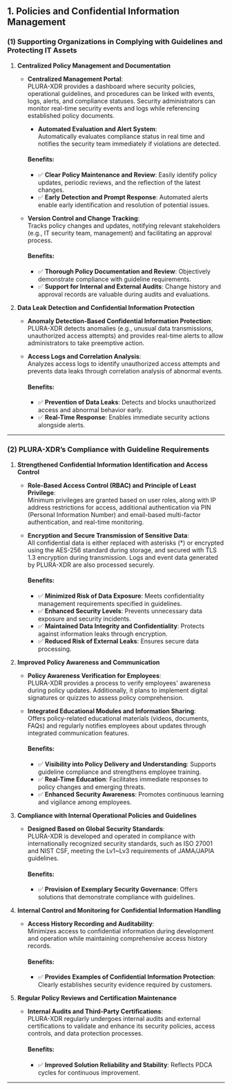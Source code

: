 ## **1. Policies and Confidential Information Management**

### **(1) Supporting Organizations in Complying with Guidelines and Protecting IT Assets**

1. **Centralized Policy Management and Documentation**  
   - **Centralized Management Portal**:  
     PLURA-XDR provides a dashboard where security policies, operational guidelines, and procedures can be linked with events, logs, alerts, and compliance statuses. Security administrators can monitor real-time security events and logs while referencing established policy documents.  
     - **Automated Evaluation and Alert System**:  
       Automatically evaluates compliance status in real time and notifies the security team immediately if violations are detected.

     #### Benefits:
     - ✅ **Clear Policy Maintenance and Review**: Easily identify policy updates, periodic reviews, and the reflection of the latest changes.  
     - ✅ **Early Detection and Prompt Response**: Automated alerts enable early identification and resolution of potential issues.  

   - **Version Control and Change Tracking**:  
     Tracks policy changes and updates, notifying relevant stakeholders (e.g., IT security team, management) and facilitating an approval process.

     #### Benefits:
     - ✅ **Thorough Policy Documentation and Review**: Objectively demonstrate compliance with guideline requirements.  
     - ✅ **Support for Internal and External Audits**: Change history and approval records are valuable during audits and evaluations.  

2. **Data Leak Detection and Confidential Information Protection**  
   - **Anomaly Detection-Based Confidential Information Protection**:  
     PLURA-XDR detects anomalies (e.g., unusual data transmissions, unauthorized access attempts) and provides real-time alerts to allow administrators to take preemptive action.  
   - **Access Logs and Correlation Analysis**:  
     Analyzes access logs to identify unauthorized access attempts and prevents data leaks through correlation analysis of abnormal events.

     #### Benefits:
     - ✅ **Prevention of Data Leaks**: Detects and blocks unauthorized access and abnormal behavior early.  
     - ✅ **Real-Time Response**: Enables immediate security actions alongside alerts.  

---

### **(2) PLURA-XDR’s Compliance with Guideline Requirements**

1. **Strengthened Confidential Information Identification and Access Control**  
   - **Role-Based Access Control (RBAC) and Principle of Least Privilege**:  
     Minimum privileges are granted based on user roles, along with IP address restrictions for access, additional authentication via PIN (Personal Information Number) and email-based multi-factor authentication, and real-time monitoring.  
     
   - **Encryption and Secure Transmission of Sensitive Data**:  
     All confidential data is either replaced with asterisks (*) or encrypted using the AES-256 standard during storage, and secured with TLS 1.3 encryption during transmission. Logs and event data generated by PLURA-XDR are also processed securely.  

     #### Benefits:
     - ✅ **Minimized Risk of Data Exposure**: Meets confidentiality management requirements specified in guidelines.  
     - ✅ **Enhanced Security Levels**: Prevents unnecessary data exposure and security incidents.  
     - ✅ **Maintained Data Integrity and Confidentiality**: Protects against information leaks through encryption.  
     - ✅ **Reduced Risk of External Leaks**: Ensures secure data processing.  

2. **Improved Policy Awareness and Communication**  
   - **Policy Awareness Verification for Employees**:  
     PLURA-XDR provides a process to verify employees' awareness during policy updates. Additionally, it plans to implement digital signatures or quizzes to assess policy comprehension.  
   - **Integrated Educational Modules and Information Sharing**:  
     Offers policy-related educational materials (videos, documents, FAQs) and regularly notifies employees about updates through integrated communication features.

     #### Benefits:
     - ✅ **Visibility into Policy Delivery and Understanding**: Supports guideline compliance and strengthens employee training.  
     - ✅ **Real-Time Education**: Facilitates immediate responses to policy changes and emerging threats.  
     - ✅ **Enhanced Security Awareness**: Promotes continuous learning and vigilance among employees.  

3. **Compliance with Internal Operational Policies and Guidelines**  
   - **Designed Based on Global Security Standards**:  
     PLURA-XDR is developed and operated in compliance with internationally recognized security standards, such as ISO 27001 and NIST CSF, meeting the Lv1~Lv3 requirements of JAMA/JAPIA guidelines.

     #### Benefits:
     - ✅ **Provision of Exemplary Security Governance**: Offers solutions that demonstrate compliance with guidelines.  

4. **Internal Control and Monitoring for Confidential Information Handling**  
   - **Access History Recording and Auditability**:  
     Minimizes access to confidential information during development and operation while maintaining comprehensive access history records.

     #### Benefits:
     - ✅ **Provides Examples of Confidential Information Protection**: Clearly establishes security evidence required by customers.  

5. **Regular Policy Reviews and Certification Maintenance**  
   - **Internal Audits and Third-Party Certifications**:  
     PLURA-XDR regularly undergoes internal audits and external certifications to validate and enhance its security policies, access controls, and data protection processes.

     #### Benefits:
     - ✅ **Improved Solution Reliability and Stability**: Reflects PDCA cycles for continuous improvement.  

---
